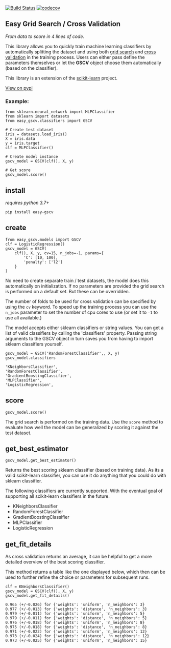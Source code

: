 [![Build Status](https://travis-ci.org/Jasper-Koops/easy-gscv.svg?branch=master)](https://travis-ci.org/Jasper-Koops/easy-gscv)
[![codecov](https://codecov.io/gh/Jasper-Koops/easy-gscv/branch/master/graph/badge.svg)](https://codecov.io/gh/Jasper-Koops/easy-gscv)

## Easy Grid Search / Cross Validation

*From data to score in 4 lines of code.*

This library allows you to quickly train machine learning classifiers by
automatically splitting the dataset and using both
[grid search](https://en.wikipedia.org/wiki/Hyperparameter_optimization) and [cross validation](https://en.wikipedia.org/wiki/Cross-validation_(statistics)) in the training process. Users can either pass define the parameters themselves or let the **GSCV** object
choose them automatically (based on the classifier).

This library is an extension of the [scikit-learn](http://scikit-learn.org/stable/index.html) project.

[View on pypi](https://pypi.org/project/easy-gscv/)


### Example:

```
from sklearn.neural_network import MLPClassifier
from sklearn import datasets
from easy_gscv.classifiers import GSCV

# Create test dataset
iris = datasets.load_iris()
X = iris.data
y = iris.target
clf = MLPClassifier()

# Create model instance
gscv_model = GSCV(clf(), X, y)

# Get score
gscv_model.score()

```


## install

*requires python 3.7+*

```
pip install easy-gscv
```


## create

```
from easy_gscv.models import GSCV
clf = LogisticRegression()
gscv_model = GSCV(
    clf(), X, y, cv=15, n_jobs=-1, params={
        'C': [10, 100],
        'penalty': ['l2']
    }
)
```

No need to create separate train / test datasets, the model does this
automatically on initialization.
If no parameters are provided the grid search is performed on a default set.
But these can be overridden.

The number of folds to be used for cross validation can be specified
by using the `cv` keyword.
To speed up the training process you can use the `n_jobs` parameter to
set the number of cpu cores to use (or set it to `-1` to use all available.)

The model accepts either sklearn classifiers or string values.
You can get a list of valid classifiers by calling the 'classifiers' property. Passing string arguments to the GSCV object in turn saves
you from having to import sklearn classifiers yourself.

```
gscv_model = GSCV('RandomForestClassifier',, X, y)
gscv_model.classifiers

'KNeighborsClassifier',
'RandomForestClassifier',
'GradientBoostingClassifier',
'MLPClassifier',
'LogisticRegression',
```


## score

```
gscv_model.score()
```

The grid search is performed on the training data. Use the `score` method to evaluate
how well the model can be generalized by scoring it against the test dataset.


## get_best_estimator

```
gscv_model.get_best_estimator()
```

Returns the best scoring sklearn classifier (based on training data).
As its a valid scikit-learn classifier, you can use it do anything that
you could do with sklearn classifier.

The following classifiers are currently supported. With the eventual goal of
supporting all scikit-learn classifiers in the future.

* KNeighborsClassifier
* RandomForestClassifier
* GradientBoostingClassifier
* MLPClassifier
* LogisticRegression


## get_fit_details

As cross validation returns an average, it can be helpful to
get a more detailed overview of the best scoring classifier.

This method returns a table like the one displayed below, which
then can be used to further refine the choice or parameters for
subsequent runs.

```
clf = KNeighborsClassifier()
gscv_model = GSCV(clf(), X, y)
gscv_model.get_fit_details()

0.965 (+/-0.026) for {'weights': 'uniform', 'n_neighbors': 3}
0.977 (+/-0.013) for {'weights': 'distance', 'n_neighbors': 3}
0.979 (+/-0.011) for {'weights': 'uniform', 'n_neighbors': 5}
0.979 (+/-0.011) for {'weights': 'distance', 'n_neighbors': 5}
0.976 (+/-0.018) for {'weights': 'uniform', 'n_neighbors': 8}
0.975 (+/-0.018) for {'weights': 'distance', 'n_neighbors': 8}
0.971 (+/-0.022) for {'weights': 'uniform', 'n_neighbors': 12}
0.973 (+/-0.024) for {'weights': 'distance', 'n_neighbors': 12}
0.973 (+/-0.025) for {'weights': 'uniform', 'n_neighbors': 15}

```
